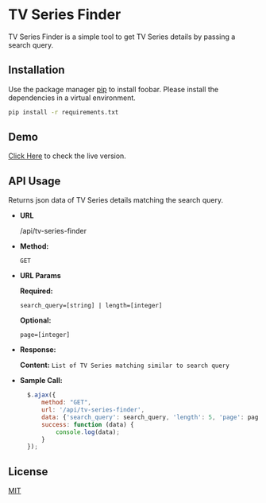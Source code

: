 # TV Series Finder

TV Series Finder is a simple tool to get TV Series details by passing a search query. 

## Installation

Use the package manager [pip](https://pip.pypa.io/en/stable/) to install foobar. Please install the dependencies in a virtual environment.

```bash
pip install -r requirements.txt
```

## Demo

  [Click Here](tvseries.mohitdevda.com) to check the live version.

## API Usage

  Returns json data of TV Series details matching the search query.

* **URL**

  /api/tv-series-finder

* **Method:**

  `GET`
  
*  **URL Params**

   **Required:**
 
   `search_query=[string] | length=[integer]`
   
   **Optional:**
 
   `page=[integer]`


* **Response:**

    **Content:** `List of TV Series matching similar to search query`
 


* **Sample Call:**

  ```javascript
    $.ajax({
		method: "GET",
		url: '/api/tv-series-finder',
		data: {'search_query': search_query, 'length': 5, 'page': page},
		success: function (data) {
        	console.log(data);
      	}
	});
  ```

## License
[MIT](https://choosealicense.com/licenses/mit/)
